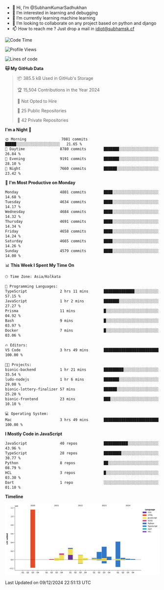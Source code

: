 - 👋 Hi, I’m @SubhamKumarSadhukhan
- 👀 I’m interested in learning and debugging
- 🌱 I’m currently learning machine learning
- 💞️ I’m looking to collaborate on any project based on python and django
- 📫 How to reach me ?
      Just drop a mail in idiot@subhamsk.cf

<!---
SubhamKumarSadhukhan/SubhamKumarSadhukhan is a ✨ special ✨ repository because its `README.md` (this file) appears on your GitHub profile.
You can click the Preview link to take a look at your changes.
--->


<!--START_SECTION:waka-->
![Code Time](http://img.shields.io/badge/Code%20Time-2%2C656%20hrs%202%20mins-blue)

![Profile Views](http://img.shields.io/badge/Profile%20Views-1-blue)

![Lines of code](https://img.shields.io/badge/From%20Hello%20World%20I%27ve%20Written-2.8%20million%20lines%20of%20code-blue)

**🐱 My GitHub Data** 

> 📦 385.5 kB Used in GitHub's Storage 
 > 
> 🏆 15,504 Contributions in the Year 2024
 > 
> 🚫 Not Opted to Hire
 > 
> 📜 25 Public Repositories 
 > 
> 🔑 42 Private Repositories 
 > 
**I'm a Night 🦉** 

```text
🌞 Morning                7081 commits        █████░░░░░░░░░░░░░░░░░░░░   21.65 % 
🌆 Daytime                8780 commits        ███████░░░░░░░░░░░░░░░░░░   26.84 % 
🌃 Evening                9191 commits        ███████░░░░░░░░░░░░░░░░░░   28.10 % 
🌙 Night                  7660 commits        ██████░░░░░░░░░░░░░░░░░░░   23.42 % 
```
📅 **I'm Most Productive on Monday** 

```text
Monday                   4801 commits        ████░░░░░░░░░░░░░░░░░░░░░   14.68 % 
Tuesday                  4634 commits        ████░░░░░░░░░░░░░░░░░░░░░   14.17 % 
Wednesday                4684 commits        ████░░░░░░░░░░░░░░░░░░░░░   14.32 % 
Thursday                 4691 commits        ████░░░░░░░░░░░░░░░░░░░░░   14.34 % 
Friday                   4658 commits        ████░░░░░░░░░░░░░░░░░░░░░   14.24 % 
Saturday                 4665 commits        ████░░░░░░░░░░░░░░░░░░░░░   14.26 % 
Sunday                   4579 commits        ████░░░░░░░░░░░░░░░░░░░░░   14.00 % 
```


📊 **This Week I Spent My Time On** 

```text
🕑︎ Time Zone: Asia/Kolkata

💬 Programming Languages: 
TypeScript               2 hrs 11 mins       ██████████████░░░░░░░░░░░   57.15 % 
JavaScript               1 hr 2 mins         ███████░░░░░░░░░░░░░░░░░░   27.27 % 
Prisma                   11 mins             █░░░░░░░░░░░░░░░░░░░░░░░░   04.92 % 
Bash                     9 mins              █░░░░░░░░░░░░░░░░░░░░░░░░   03.97 % 
Docker                   7 mins              █░░░░░░░░░░░░░░░░░░░░░░░░   03.06 % 

🔥 Editors: 
VS Code                  3 hrs 49 mins       █████████████████████████   100.00 % 

🐱‍💻 Projects: 
bionic-backend           1 hr 21 mins        █████████░░░░░░░░░░░░░░░░   35.54 % 
ludo-nodejs              1 hr 6 mins         ███████░░░░░░░░░░░░░░░░░░   29.08 % 
bionic-lottery-finalizer 57 mins             ██████░░░░░░░░░░░░░░░░░░░   25.20 % 
bionic-frontend          23 mins             ███░░░░░░░░░░░░░░░░░░░░░░   10.18 % 

💻 Operating System: 
Mac                      3 hrs 49 mins       █████████████████████████   100.00 % 
```

**I Mostly Code in JavaScript** 

```text
JavaScript               40 repos            ███████████░░░░░░░░░░░░░░   43.96 % 
TypeScript               28 repos            ████████░░░░░░░░░░░░░░░░░   30.77 % 
Python                   8 repos             ██░░░░░░░░░░░░░░░░░░░░░░░   08.79 % 
HCL                      3 repos             █░░░░░░░░░░░░░░░░░░░░░░░░   03.30 % 
Dart                     1 repo              ░░░░░░░░░░░░░░░░░░░░░░░░░   01.10 % 
```



**Timeline**

![Lines of Code chart](https://raw.githubusercontent.com/SubhamKumarSadhukhan/SubhamKumarSadhukhan/main/assets/bar_graph.png)


 Last Updated on 09/12/2024 22:51:13 UTC
<!--END_SECTION:waka-->
